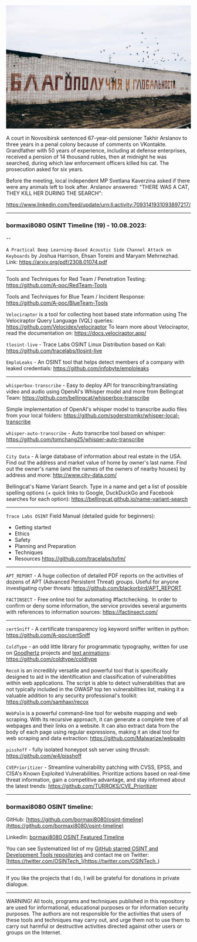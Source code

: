 ![alt text](img/19.jpg)

A court in Novosibirsk sentenced 67-year-old pensioner Takhir Arslanov to three years in a penal colony because of comments on VKontakte. Grandfather with 50 years of experience, including at defense enterprises, received a pension of 14 thousand rubles, then at midnight he was searched, during which law enforcement officers killed his cat. The prosecution asked for six years.  
  
Before the meeting, local independent MP Svetlana Kaverzina asked if there were any animals left to look after. Arslanov answered: "THERE WAS A CAT, THEY KILL HER DURING THE SEARCH":

https://www.linkedin.com/feed/update/urn:li:activity:7093141931093897217/

----
### bormaxi8080 OSINT Timeline (19) - 10.08.2023:

--

```A Practical Deep Learning-Based Acoustic Side Channel Attack on Keyboards``` by Joshua Harrison, Ehsan Toreini and Maryam Mehrnezhad. Link: https://arxiv.org/pdf/2308.01074.pdf

----

Tools and Techniques for Red Team / Penetration Testing: https://github.com/A-poc/RedTeam-Tools

Tools and Techniques for Blue Team / Incident Response: https://github.com/A-poc/BlueTeam-Tools

```Velociraptor``` is a tool for collecting host based state information using The Velociraptor Query Language (VQL) queries: https://github.com/Velocidex/velociraptor To learn more about Velociraptor, read the documentation on: https://docs.velociraptor.app/

```tlosint-live``` - Trace Labs OSINT Linux Distribution based on Kali: https://github.com/tracelabs/tlosint-live

```EmploLeaks``` - An OSINT tool that helps detect members of a company with leaked credentials: https://github.com/infobyte/emploleaks

----

```whisperbox-transcribe``` - Easy to deploy API for transcribing/translating video and audio using OpenAI's Whisper model and more from Bellingcat Team: https://github.com/bellingcat/whisperbox-transcribe

Simple implementation of OpenAI's whisper model to transcribe audio files from your local folders: https://github.com/soderstromkr/whisper-local-transcribe

```whisper-auto-transcribe``` - Auto transcribe tool based on whisper: https://github.com/tomchang25/whisper-auto-transcribe

----

```City Data``` - A large database of information about real estate in the USA. Find out the address and market value of home by owner's last name. Find out the owner's name (and the names of the owners of nearby houses) by address and more: http://www.city-data.com/

Bellingcat's Name Variant Search. Type in a name and get a list of possible spelling options (+ quick links to Google, DuckDuckGo and Facebook searches for each option): https://bellingcat.github.io/name-variant-search

----

```Trace Labs OSINT``` Field Manual (detailed guide for beginners):
- Getting started
- Ethics
- Safety
- Planning and Preparation
- Techniques
- Resources
https://github.com/tracelabs/tofm/

----

```APT_REPORT``` - A huge collection of detailed PDF reports on the activities of dozens of APT (Advanced Persistent Threat) groups. Useful for anyone investigating cyber threats: https://github.com/blackorbird/APT_REPORT

```FACTINSECT``` - Free online tool for automating #factchecking.  In order to confirm or deny some information, the service provides several arguments with references to information sources: https://factinsect.com/

----

```certSniff``` - A certificate transparency log keyword sniffer written in python: https://github.com/A-poc/certSniff

```ColdType``` - an odd little library for programmatic typography, written for use on [Goodhertz](https://goodhertz.com/) projects and [text animations](https://vimeo.com/robstenson): https://github.com/coldtype/coldtype

```RecoX``` is an incredibly versatile and powerful tool that is specifically designed to aid in the identification and classification of vulnerabilities within web applications. The script is able to detect vulnerabilities that are not typically included in the OWASP top ten vulnerabilities list, making it a valuable addition to any security professional's toolkit: https://github.com/samhaxr/recox

```WebPalm``` is a powerful command-line tool for website mapping and web scraping. With its recursive approach, it can generate a complete tree of all webpages and their links on a website. It can also extract data from the body of each page using regular expressions, making it an ideal tool for web scraping and data extraction: https://github.com/Malwarize/webpalm

```pisshoff``` - fully isolated honeypot ssh server using thrussh: https://github.com/w4/pisshoff

```CVEPrioritizer``` - Streamline vulnerability patching with CVSS, EPSS, and CISA's Known Exploited Vulnerabilities. Prioritize actions based on real-time threat information, gain a competitive advantage, and stay informed about the latest trends: https://github.com/TURROKS/CVE_Prioritizer

----
### bormaxi8080 OSINT timeline:

GitHub: [https://github.com/bormaxi8080/osint-timeline](https://github.com/bormaxi8080/osint-timeline)

LinkedIn: [bormaxi8080 OSINT Featured Timeline](https://www.linkedin.com/in/osintech/details/featured/)

You can see Systematized list of my [GitHub starred OSINT and Development Tools repositories](https://github.com/bormaxi8080/github-starred-repos-builder/blob/main/starred_repos.md)
and contact me on Twitter: [https://twitter.com/OSINTech_](https://twitter.com/OSINTech_)

----

If you like the projects that I do, I will be grateful for donations in private dialogue.

----

WARNING! All tools, programs and techniques published in this repository are used for informational, educational purposes or for information security purposes. The authors are not responsible for the activities that users of these tools and techniques may carry out, and urge them not to use them to carry out harmful or destructive activities directed against other users or groups on the Internet.
